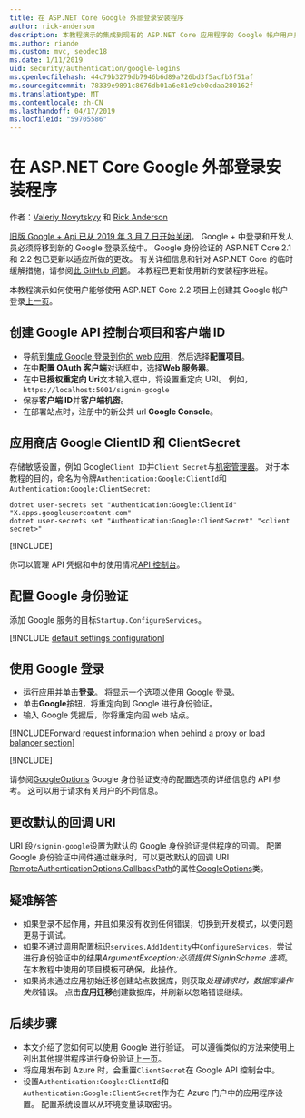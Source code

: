 ```yaml
---
title: 在 ASP.NET Core Google 外部登录安装程序
author: rick-anderson
description: 本教程演示的集成到现有的 ASP.NET Core 应用程序的 Google 帐户用户身份验证。
ms.author: riande
ms.custom: mvc, seodec18
ms.date: 1/11/2019
uid: security/authentication/google-logins
ms.openlocfilehash: 44c79b3279db7946b6d89a726bd3f5acfb5f51af
ms.sourcegitcommit: 78339e9891c8676db01a6e81e9cb0cdaa280162f
ms.translationtype: MT
ms.contentlocale: zh-CN
ms.lasthandoff: 04/17/2019
ms.locfileid: "59705586"
---
```

# <a name="google-external-login-setup-in-aspnet-core"></a>在 ASP.NET Core Google 外部登录安装程序

作者：[Valeriy Novytskyy](https://github.com/01binary) 和 [Rick Anderson](https://twitter.com/RickAndMSFT)

[旧版 Google + Api 已从 2019 年 3 月 7 日开始关闭](https://developers.google.com/+/api-shutdown)。 Google + 中登录和开发人员必须将移到新的 Google 登录系统中。 Google 身份验证的 ASP.NET Core 2.1 和 2.2 包已更新以适应所做的更改。 有关详细信息和针对 ASP.NET Core 的临时缓解措施，请参阅[此 GitHub 问题](https://github.com/aspnet/AspNetCore/issues/6486)。 本教程已更新使用新的安装程序进程。

本教程演示如何使用户能够使用 ASP.NET Core 2.2 项目上创建其 Google 帐户登录[上一页](xref:security/authentication/social/index)。

## <a name="create-a-google-api-console-project-and-client-id"></a>创建 Google API 控制台项目和客户端 ID

* 导航到[集成 Google 登录到你的 web 应用](https://developers.google.com/identity/sign-in/web/devconsole-project)，然后选择**配置项目**。
* 在中**配置 OAuth 客户端**对话框中，选择**Web 服务器**。
* 在中**已授权重定向 Uri**文本输入框中，将设置重定向 URI。 例如，`https://localhost:5001/signin-google`
* 保存**客户端 ID**并**客户端机密**。
* 在部署站点时，注册中的新公共 url **Google Console**。

## <a name="store-google-clientid-and-clientsecret"></a>应用商店 Google ClientID 和 ClientSecret

存储敏感设置，例如 Google`Client ID`并`Client Secret`与[机密管理器](xref:security/app-secrets)。 对于本教程的目的，命名为令牌`Authentication:Google:ClientId`和`Authentication:Google:ClientSecret`:

```console
dotnet user-secrets set "Authentication:Google:ClientId" "X.apps.googleusercontent.com"
dotnet user-secrets set "Authentication:Google:ClientSecret" "<client secret>"
```

[!INCLUDE[](~/includes/environmentVarableColon.md)]

你可以管理 API 凭据和中的使用情况[API 控制台](https://console.developers.google.com/apis/dashboard)。

## <a name="configure-google-authentication"></a>配置 Google 身份验证

添加 Google 服务的目标`Startup.ConfigureServices`。

[!INCLUDE [default settings configuration](includes/default-settings2-2.md)]

## <a name="sign-in-with-google"></a>使用 Google 登录

* 运行应用并单击**登录**。 将显示一个选项以使用 Google 登录。
* 单击**Google**按钮，将重定向到 Google 进行身份验证。
* 输入 Google 凭据后，你将重定向回 web 站点。

[!INCLUDE[Forward request information when behind a proxy or load balancer section](includes/forwarded-headers-middleware.md)]

[!INCLUDE[](includes/chain-auth-providers.md)]

请参阅[GoogleOptions](/dotnet/api/microsoft.aspnetcore.authentication.google.googleoptions) Google 身份验证支持的配置选项的详细信息的 API 参考。 这可以用于请求有关用户的不同信息。

## <a name="change-the-default-callback-uri"></a>更改默认的回调 URI

URI 段`/signin-google`设置为默认的 Google 身份验证提供程序的回调。 配置 Google 身份验证中间件通过继承时，可以更改默认的回调 URI [RemoteAuthenticationOptions.CallbackPath](/dotnet/api/microsoft.aspnetcore.authentication.remoteauthenticationoptions.callbackpath)的属性[GoogleOptions](/dotnet/api/microsoft.aspnetcore.authentication.google.googleoptions)类。

## <a name="troubleshooting"></a>疑难解答

* 如果登录不起作用，并且如果没有收到任何错误，切换到开发模式，以使问题更易于调试。
* 如果不通过调用配置标识`services.AddIdentity`中`ConfigureServices`，尝试进行身份验证中的结果*ArgumentException:必须提供 SignInScheme 选项*。 在本教程中使用的项目模板可确保，此操作。
* 如果尚未通过应用初始迁移创建站点数据库，则获取*处理请求时，数据库操作失败*错误。 点击**应用迁移**创建数据库，并刷新以忽略错误继续。

## <a name="next-steps"></a>后续步骤

* 本文介绍了您如何可以使用 Google 进行验证。 可以遵循类似的方法来使用上列出其他提供程序进行身份验证[上一页](xref:security/authentication/social/index)。
* 将应用发布到 Azure 时，会重置`ClientSecret`在 Google API 控制台中。
* 设置`Authentication:Google:ClientId`和`Authentication:Google:ClientSecret`作为在 Azure 门户中的应用程序设置。 配置系统设置以从环境变量读取密钥。
